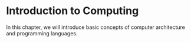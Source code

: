 # Introduction to Computing

In this chapter, we will introduce basic concepts of computer architecture and programming languages.
